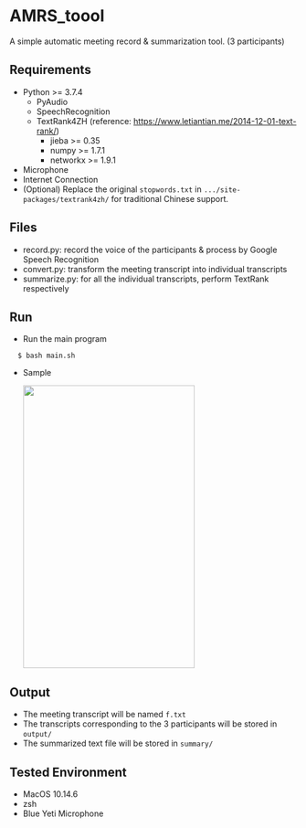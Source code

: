 # AMRS_toool
A simple automatic meeting record & summarization tool. (3 participants)
## Requirements
- Python >= 3.7.4
  - PyAudio
  - SpeechRecognition
  - TextRank4ZH   (reference: https://www.letiantian.me/2014-12-01-text-rank/)
    - jieba >= 0.35
    - numpy >= 1.7.1
    - networkx >= 1.9.1
- Microphone
- Internet Connection
- (Optional) Replace the original ```stopwords.txt``` in ```.../site-packages/textrank4zh/``` for traditional Chinese support.
## Files
- record.py: record the voice of the participants & process by Google Speech Recognition
- convert.py: transform the meeting transcript into individual transcripts
- summarize.py: for all the individual transcripts, perform TextRank respectively
## Run
- Run the main program
```console
  $ bash main.sh
```
- Sample

  <img src="https://i.imgur.com/iAuW5JK.gif" width="300" height="495">
## Output
- The meeting transcript will be named ```f.txt```
- The transcripts corresponding to the 3 participants will be stored in ```output/```
- The summarized text file will be stored in ```summary/```
## Tested Environment
- MacOS 10.14.6
- zsh
- Blue Yeti Microphone
